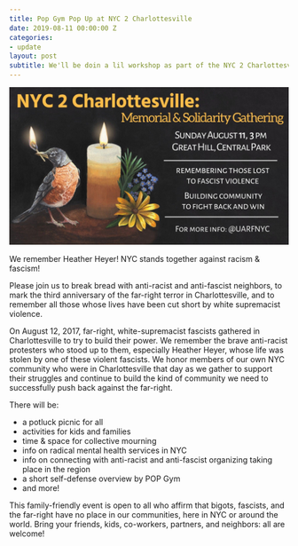 ```yaml
---
title: Pop Gym Pop Up at NYC 2 Charlottesville
date: 2019-08-11 00:00:00 Z
categories:
- update
layout: post
subtitle: We'll be doin a lil workshop as part of the NYC 2 Charlottesville memorial.
---
```


![Pop Gym at NYC 2 Charlottesville!](/assets/nyc2.jpg)

We remember Heather Heyer!
NYC stands together against racism & fascism!

Please join us to break bread with anti-racist and anti-fascist neighbors, to mark the third anniversary of the far-right terror in Charlottesville, and to remember all those whose lives have been cut short by white supremacist violence. 

On August 12, 2017, far-right, white-supremacist fascists gathered in Charlottesville to try to build their power. We remember the brave anti-racist protesters who stood up to them, especially Heather Heyer, whose life was stolen by one of these violent fascists. We honor members of our own NYC community who were in Charlottesville that day as we gather to support their struggles and continue to build the kind of community we need to successfully push back against the far-right. 

There will be:
- a potluck picnic for all
- activities for kids and families
- time & space for collective mourning
- info on radical mental health services in NYC
- info on connecting with anti-racist and anti-fascist organizing taking place in the region
- a short self-defense overview by POP Gym
- and more!

This family-friendly event is open to all who affirm that bigots, fascists, and the far-right have no place in our communities, here in NYC or around the world. Bring your friends, kids, co-workers, partners, and neighbors: all are welcome! 

